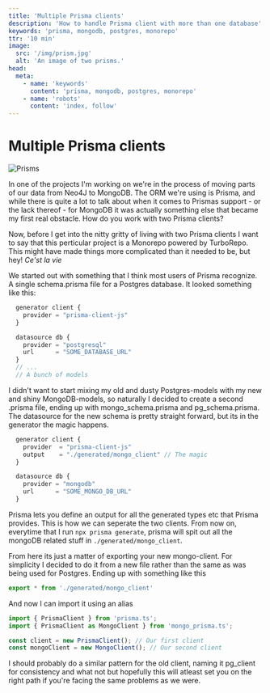 ```yaml
---
title: 'Multiple Prisma clients'
description: 'How to handle Prisma client with more than one database'
keywords: 'prisma, mongodb, postgres, monorepo'
ttr: '10 min'
image:
  src: '/img/prism.jpg'
  alt: 'An image of two prisms.'
head:
  meta:
    - name: 'keywords'
      content: 'prisma, mongodb, postgres, monorepo'
    - name: 'robots'
      content: 'index, follow'
---
```


# Multiple Prisma clients

![Prisms](/img/prism.jpg)

In one of the projects I'm working on we're in the process of moving parts of our data from Neo4J to MongoDB. The ORM we're using is Prisma, and while there is quite a lot to talk about when it comes to Prismas support - or the lack thereof - for MongoDB it was actually something else that became my first real obstacle. How do you work with two Prisma clients?

Now, before I get into the nitty gritty of living with two Prisma clients I want to say that this perticular project is a Monorepo powered by TurboRepo. This might have made things more complicated than it needed to be, but hey! _Ce'st la vie_

We started out with something that I think most users of Prisma recognize. A single schema.prisma file for a Postgres database. It looked something like this: 

  ```ts [schema.prisma]{4-6,7} meta-info=val
    generator client {
      provider = "prisma-client-js"
    }

    datasource db {
      provider = "postgresql"
      url      = "SOME_DATABASE_URL"
    }
    // ...
    // A bunch of models
  ```

I didn't want to start mixing my old and dusty Postgres-models with my new and shiny MongoDB-models, so naturally I decided to create a second .prisma file, ending up with mongo_schema.prisma and pg_schema.prisma. The datasource for the new schema is pretty straight forward, but its in the generator the magic happens.

  ```ts [mongo_schema.prisma]
    generator client {
      provider  = "prisma-client-js"
      output    = "./generated/mongo_client" // The magic
    }

    datasource db {
      provider = "mongodb"
      url      = "SOME_MONGO_DB_URL"
    }
  ```

Prisma lets you define an output for all the generated types etc that Prisma provides. This is how we can seperate the two clients. From now on, everytime that I run `npx prisma generate`, prisma will spit out all the mongoDB related stuff in `./generated/mongo_client`.

From here its just a matter of exporting your new mongo-client. For simplicity I decided to do it from a new file rather than the same as was being used for Postgres. Ending up with something like this

  ```ts [mongo_prisma.ts]
  export * from './generated/mongo_client'
  ```

And now I can import it using an alias

  ```ts [app.ts]
  import { PrismaClient } from 'prisma.ts';
  import { PrismaClient as MongoClient } from 'mongo_prisma.ts';

  const client = new PrismaClient(); // Our first client
  const mongoClient = new MongoClient(); // Our second client
  ```

I should probably do a similar pattern for the old client, naming it pg_client for consistency and what not but hopefully this will atleast set you on the right path if you're facing the same problems as we were. 